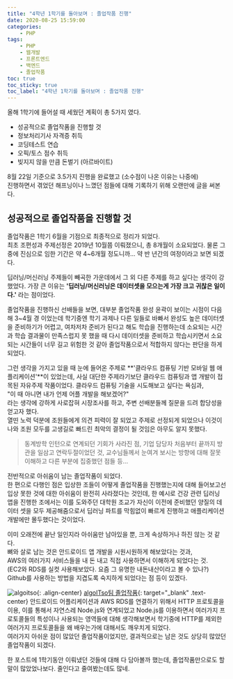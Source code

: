 ```yaml
---
title: "4학년 1학기를 돌아보며 : 졸업작품 진행"
date: 2020-08-25 15:59:00
categories:
    - PHP
tags:
    - PHP
    - 웹개발
    - 프론트엔드
    - 백엔드
    - 졸업작품
toc: true
toc_sticky: true
toc_label: "4학년 1학기를 돌아보며 : 졸업작품 진행"
---
```


올해 1학기에 들어설 때 세웠던 계획이 총 5가지 였다.
- 성공적으로 졸업작품을 진행할 것
- 정보처리기사 자격증 취득
- 코딩테스트 연습
- 오픽/토스 점수 취득
- 빚지지 않을 만큼 돈벌기 (아르바이트)

8월 22일 기준으로 3.5가지 진행을 완료했고 (소수점이 나온 이유는 나중에)  
진행하면서 겪었던 해프닝이나 느꼈던 점들에 대해 기록하기 위해 오랜만에 글을 써본다.  
  
## 성공적으로 졸업작품을 진행할 것
졸업작품은 1학기 6월을 기점으로 최종적으로 정리가 되었다.  
최초 조편성과 주제선정은 2019년 10월쯤 이뤄졌으니, 총 8개월이 소요되었다.
물론 그 중에 진심으로 임한 기간은 약 4~6개월 정도니까... 약 반 년간의 여정이라고 보면 되겠다.  
  
딥러닝/머신러닝 주제들이 빼곡한 가운데에서 그 외 다른 주제를 하고 싶다는 생각이 강했었다. 
가장 큰 이유는 **'딥러닝/머신러닝은 데이터셋을 모으는게 가장 크고 귀찮은 일이다.'** 라는 점이었다.  
  
졸업작품을 진행하신 선배들을 보면, 대부분 졸업작품 완성 윤곽이 보이는 시점이 다음해 3~4월 경 이었는데 
학기중엔 학기 과제나 다른 일들로 바빠서 완성도 높은 데이터셋을 준비하기가 어렵고, 
여차저차 준비가 된다고 해도 학습을 진행하는데 소요되는 시간과 학습 결과물이 만족스럽지 못 했을 때 다시 데이터셋을 준비하고 
학습시키면서 소요되는 시간들이 너무 길고 위험한 것 같아 졸업작품으로서 적합하지 않다는 판단을 하게 되었다.  
  
그런 생각을 가지고 있을 때 눈에 들어온 주제로 **'클라우드 컴퓨팅 기반 모바일 웹 애플리케이션'**이 있었는데, 
사실 대단한 주제라기보단 클라우드 컴퓨팅과 앱 개발이 접목된 자유주제 작품이었다. 클라우드 컴퓨팅 기술을 시도해보고 싶다는 욕심과,  
"이 때 아니면 내가 언제 어플 개발을 해보겠어?"  
라는 생각에 강하게 사로잡혀 시장조사를 하고, 주변 선배분들께 질문을 드려 합당성을 얻고자 했다.  
열띤 노력 덕분에 조원들에게 의견 피력이 잘 되었고 주제로 선정되게 되었으나 이것이 나와 조원 모두를 
고생길로 빠드린 최악의 결정이 될 것임은 아무도 알지 못했다.  

> 동계방학 인턴으로 연계되던 기회가 사라진 점, 기업 담당자 처음부터 끝까지 방관을 일삼고 연락두절이었던 것, 
> 교수님들께서 눈여겨 보시는 방향에 대해 잘못 이해하고 다른 부분에 집중했던 점들 등...  
  
전반적으로 아쉬움이 남는 졸업작품이 되었다.  
한 편으로 다행인 점은 입상한 조들이 어떻게 졸업작품을 진행했는지에 대해 들어보고선 
입상 못한 것에 대한 아쉬움이 완전히 사라졌다는 것인데,
한 예시로 건강 관련 딥러닝 앱을 진행한 조에서는 이를 도와주던 대학원 조교가 
자신이 이전에 준비했던 양질의 데이터 셋을 모두 제공해줌으로서 
딥러닝 파트를 막힘없이 빠르게 진행하고 애플리케이션 개발에만 몰두했다는 것이었다.
  
이미 오래전에 끝난 일인지라 아쉬움만 남아있을 뿐, 크게 속상하거나 하진 않는 것 같다.  
뼈와 살로 남는 것은 안드로이드 앱 개발을 시원시원하게 해보았다는 것과,  
AWS의 여러가지 서비스들을 내 돈 내고 직접 사용하면서 이해하게 되었다는 것.  
(EC2와 RDS를 실컷 사용해보았다. 요즘 그 유명한 내돈내산이라고 볼 수 있나?)  
Github를 사용하는 방법을 지겹도록 숙지하게 되었다는 점 등이 있겠다.
  
![algoitso](https://user-images.githubusercontent.com/37354145/82867177-5a141400-9f65-11ea-8069-903fcec450cf.png){: .align-center}
[algoITso팀 졸업작품](https://github.com/Hyeon9mak/AlgoITso/wiki/LG-%EB%B7%B0%ED%8B%B0%EC%BC%80%EC%96%B4){: target="_blank" .text-center}
안드로이드 어플리케이션과 AWS RDS를 연결하기 위해서 HTTP 프로토콜을 이용, 이를 통해서 자연스레 Node.js와 연계되었고 
Node.js를 이용하면서 여러가지 프로토콜들의 특성이나 사용되는 영역들에 대해 생각해보면서 
학기중에 HTTP를 제외한 여러가지 프로토콜들을 왜 배우는가에 대해서도 깨우치게 되었다.  
여러가지 아쉬운 점이 많았던 졸업작품이었지만, 결과적으로는 남은 것도 상당히 많았던 졸업작품이 되겠다.  
  
한 포스트에 1학기동안 이뤄냈던 것들에 대해 다 담아볼까 했는데, 졸업작품만으로도 할 말이 많았었나보다. 줄인다고 줄여봤는데도 많네.